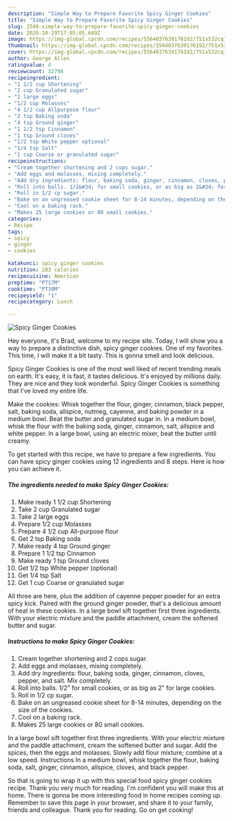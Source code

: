 ```yaml
---
description: "Simple Way to Prepare Favorite Spicy Ginger Cookies"
title: "Simple Way to Prepare Favorite Spicy Ginger Cookies"
slug: 2548-simple-way-to-prepare-favorite-spicy-ginger-cookies
date: 2020-10-29T17:05:05.649Z
image: https://img-global.cpcdn.com/recipes/5564037639176192/751x532cq70/spicy-ginger-cookies-recipe-main-photo.jpg
thumbnail: https://img-global.cpcdn.com/recipes/5564037639176192/751x532cq70/spicy-ginger-cookies-recipe-main-photo.jpg
cover: https://img-global.cpcdn.com/recipes/5564037639176192/751x532cq70/spicy-ginger-cookies-recipe-main-photo.jpg
author: George Allen
ratingvalue: 4
reviewcount: 32798
recipeingredient:
- "1 1/2 cup Shortening"
- "2 cup Granulated sugar"
- "2 large eggs"
- "1/2 cup Molasses"
- "4 1/2 cup Allpurpose flour"
- "2 tsp Baking soda"
- "4 tsp Ground ginger"
- "1 1/2 tsp Cinnamon"
- "1 tsp Ground cloves"
- "1/2 tsp White pepper optional"
- "1/4 tsp Salt"
- "1 cup Coarse or granulated sugar"
recipeinstructions:
- "Cream together shortening and 2 cops sugar."
- "Add eggs and molasses, mixing completely."
- "Add dry ingredients: flour, baking soda, ginger, cinnamon, cloves, pepper, and salt. Mix completely."
- "Roll into balls. 1/2&#34; for small cookies, or as big as 2&#34; for large cookies."
- "Roll in 1/2 cp sugar."
- "Bake on an ungreased cookie sheet for 8-14 minutes, depending on the size of the cookies."
- "Cool on a baking rack."
- "Makes 25 large cookies or 80 small cookies."
categories:
- Recipe
tags:
- spicy
- ginger
- cookies

katakunci: spicy ginger cookies 
nutrition: 283 calories
recipecuisine: American
preptime: "PT17M"
cooktime: "PT38M"
recipeyield: "1"
recipecategory: Lunch

---
```



![Spicy Ginger Cookies](https://img-global.cpcdn.com/recipes/5564037639176192/751x532cq70/spicy-ginger-cookies-recipe-main-photo.jpg)

Hey everyone, it's Brad, welcome to my recipe site. Today, I will show you a way to prepare a distinctive dish, spicy ginger cookies. One of my favorites. This time, I will make it a bit tasty. This is gonna smell and look delicious.

Spicy Ginger Cookies is one of the most well liked of recent trending meals on earth. It's easy, it is fast, it tastes delicious. It's enjoyed by millions daily. They are nice and they look wonderful. Spicy Ginger Cookies is something that I've loved my entire life.

Make the cookies: Whisk together the flour, ginger, cinnamon, black pepper, salt, baking soda, allspice, nutmeg, cayenne, and baking powder in a medium bowl. Beat the butter and granulated sugar in. In a medium bowl, whisk the flour with the baking soda, ginger, cinnamon, salt, allspice and white pepper. In a large bowl, using an electric mixer, beat the butter until creamy.


To get started with this recipe, we have to prepare a few ingredients. You can have spicy ginger cookies using 12 ingredients and 8 steps. Here is how you can achieve it.

<!--inarticleads1-->

##### The ingredients needed to make Spicy Ginger Cookies:

1. Make ready 1 1/2 cup Shortening
1. Take 2 cup Granulated sugar
1. Take 2 large eggs
1. Prepare 1/2 cup Molasses
1. Prepare 4 1/2 cup All-purpose flour
1. Get 2 tsp Baking soda
1. Make ready 4 tsp Ground ginger
1. Prepare 1 1/2 tsp Cinnamon
1. Make ready 1 tsp Ground cloves
1. Get 1/2 tsp White pepper (optional)
1. Get 1/4 tsp Salt
1. Get 1 cup Coarse or granulated sugar


All three are here, plus the addition of cayenne pepper powder for an extra spicy kick. Paired with the ground ginger powder, that&#39;s a delicious amount of heat in these cookies. In a large bowl sift together first three ingredients. With your electric mixture and the paddle attachment, cream the softened butter and sugar. 

<!--inarticleads2-->

##### Instructions to make Spicy Ginger Cookies:

1. Cream together shortening and 2 cops sugar.
1. Add eggs and molasses, mixing completely.
1. Add dry ingredients: flour, baking soda, ginger, cinnamon, cloves, pepper, and salt. Mix completely.
1. Roll into balls. 1/2&#34; for small cookies, or as big as 2&#34; for large cookies.
1. Roll in 1/2 cp sugar.
1. Bake on an ungreased cookie sheet for 8-14 minutes, depending on the size of the cookies.
1. Cool on a baking rack.
1. Makes 25 large cookies or 80 small cookies.


In a large bowl sift together first three ingredients. With your electric mixture and the paddle attachment, cream the softened butter and sugar. Add the spices, then the eggs and molasses. Slowly add flour mixture; combine at a low speed. Instructions In a medium bowl, whisk together the flour, baking soda, salt, ginger, cinnamon, allspice, cloves, and black pepper. 

So that is going to wrap it up with this special food spicy ginger cookies recipe. Thank you very much for reading. I'm confident you will make this at home. There is gonna be more interesting food in home recipes coming up. Remember to save this page in your browser, and share it to your family, friends and colleague. Thank you for reading. Go on get cooking!
